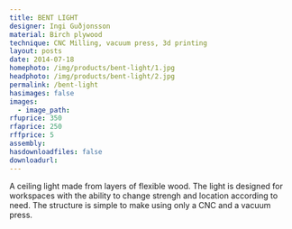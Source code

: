 ```yaml
---
title: BENT LIGHT
designer: Ingi Guðjonsson
material: Birch plywood
technique: CNC Milling, vacuum press, 3d printing
layout: posts
date: 2014-07-18
homephoto: /img/products/bent-light/1.jpg
headphoto: /img/products/bent-light/2.jpg
permalink: /bent-light
hasimages: false
images:  
  - image_path: 
rfuprice: 350
rfaprice: 250
rffprice: 5
assembly: 
hasdownloadfiles: false
downloadurl:
---
```



A ceiling light made from layers of flexible wood. The light is designed for workspaces with the ability to change strengh and location according to need. The structure is simple to make using only a CNC and a vacuum press.